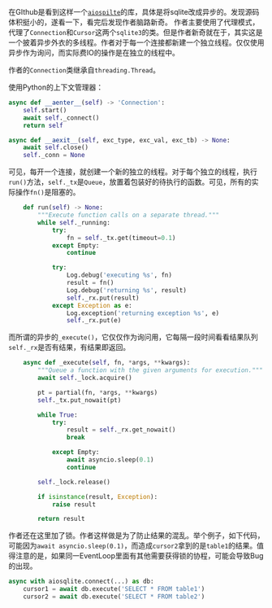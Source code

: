 在GIthub是看到这样一个[`aiospilte`](https://github.com/jreese/aiosqlite)的库，具体是将sqlite改成异步的。发现源码体积挺小的，遂看一下，看完后发现作者脑路新奇。
作者主要使用了代理模式，代理了`Connection`和`Cursor`这两个`sqlite3`的类。但是作者新奇就在于，其实这是一个披着异步外衣的多线程。作者对于每一个连接都新建一个独立线程。仅仅使用异步作为询问，而实际费IO的操作是在独立的线程中。

作者的`Connection`类继承自`threading.Thread`。

使用Python的上下文管理器：

```python
async def __aenter__(self) -> 'Connection':
    self.start()
    await self._connect()
    return self

async def __aexit__(self, exc_type, exc_val, exc_tb) -> None:
    await self.close()
    self._conn = None
```

可见，每开一个连接，就创建一个新的独立的线程。对于每个独立的线程，执行`run()`方法，`self._tx`是`Queue`，放置着包装好的待执行的函数。可见，所有的实际操作`fn()`是阻塞的。

```python
    def run(self) -> None:
        """Execute function calls on a separate thread."""
        while self._running:
            try:
                fn = self._tx.get(timeout=0.1)
            except Empty:
                continue

            try:
                Log.debug('executing %s', fn)
                result = fn()
                Log.debug('returning %s', result)
                self._rx.put(result)
            except Exception as e:
                Log.exception('returning exception %s', e)
                self._rx.put(e)
```

而所谓的异步的`_execute()`，它仅仅作为询问用，它每隔一段时间看看结果队列`self._rx`是否有结果，有结果即返回。

```python
    async def _execute(self, fn, *args, **kwargs):
        """Queue a function with the given arguments for execution."""
        await self._lock.acquire()

        pt = partial(fn, *args, **kwargs)
        self._tx.put_nowait(pt)

        while True:
            try:
                result = self._rx.get_nowait()
                break

            except Empty:
                await asyncio.sleep(0.1)
                continue

        self._lock.release()

        if isinstance(result, Exception):
            raise result

        return result
```

作者还在这里加了锁。作者这样做是为了防止结果的混乱。举个例子，如下代码，可能因为`await asyncio.sleep(0.1)`，而造成`cursor2`拿到的是`table1`的结果。值得注意的是，如果同一EventLoop里面有其他需要获得锁的协程，可能会导致Bug的出现。

```python
async with aiosqlite.connect(...) as db:
    cursor1 = await db.execute('SELECT * FROM table1')
    cursor2 = await db.execute('SELECT * FROM table2')
```

